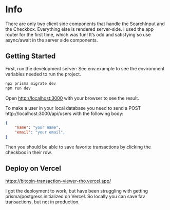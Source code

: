 # Info 

There are only two client side components that handle the SearchInput and the Checkbox.  Everything else is rendered server-side.  I used the app router for the first time, which was fun!  It’s odd and satisfying so use async/await in the server side components.

## Getting Started

First, run the development server:
See env.example to see the environment variables needed to run the project.
```bash
npx prisma migrate dev
npm run dev
```

Open [http://localhost:3000](http://localhost:3000) with your browser to see the result.

To make a user in your local database you need to send a POST http://localhost:3000/api/users with the following body:
```json
{
    "name": "your name",
    "email": "your email",
}
```

Then you should be able to save favorite transactions by clicking the checkbox in their row.

## Deploy on Vercel

https://bitcoin-transaction-viewer-rho.vercel.app/

I got the deployment to work, but have been struggling with getting prisma/postgress initialized on Vercel.  So locally you can save fav transactions, but not in production.  

